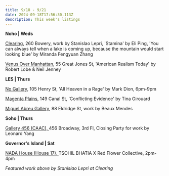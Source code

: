 ```yaml
---
title: 9/18 - 9/21
date: 2024-09-18T17:56:30.113Z
description: This week's listings
---
```

**N﻿oho | Weds**

[C﻿learing](https://www.c-l-e-a-r-i-n-g.com/), 260 Bowery, work by Stanislao Lepri, 'Stamina' by Eli Ping, 'You can always tell when a lake is coming up, because the mountain would start looking blue' by Miranda Fengyuan Zhang

[Venus Over Manhattan](https://www.venusovermanhattan.com/exhibitions/american-realism-today), 55 Great Jones St, 'American Realism Today' by Robert Lobe & Neil Jenney

**L﻿ES | Thurs**

[No Gallery](https://www.nononogallery.com/), 105 Henry St, 'All Heaven in a Rage' by Mark Dion, 6pm-9pm

[Magenta Plains](https://magentaplains.com/), 149 Canal St, 'Conflicting Evidence' by Tina Girouard

[Miguel Abreu Gallery](https://miguelabreugallery.com/exhibitions/beaux-mendes/), 88 Eldridge St, work by Beaux Mendes

**S﻿oho | Thurs**

[Gallery 456 (CAAC), ](http://www.caacarts.org/)456 Broadway, 3rd Fl, Closing Party for work by Leonard Yang

**G﻿overnor's Island | Sat**

[NADA House (House 17), ](https://www.instagram.com/newartdealers)T﻿SOHIL BHATIA X Red Flower Collective, 2pm-4pm

*F﻿eatured work above by Stanislao Lepri at Clearing*